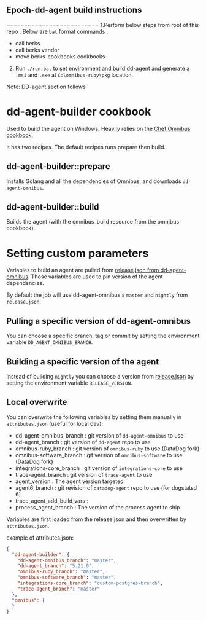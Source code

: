 ## Epoch-dd-agent build instructions
==========================
1.Perform below steps from root of this repo . Below are `bat` format commands .
   - call berks
   - call berks vendor
   - move berks-cookbooks cookbooks
2. Run `./run.bat` to set environment and build dd-agent and generate a `.msi` and `.exe` at `C:\omnibus-ruby\pkg` location.

Note: DD-agent section follows

dd-agent-builder cookbook
=========================

Used to build the agent on Windows. Heavily relies on the [Chef Omnibus cookbook](https://github.com/chef-cookbooks/omnibus).

It has two recipes. The default recipes runs prepare then build.

## dd-agent-builder::prepare

Installs Golang and all the dependencies of Omnibus, and downloads `dd-agent-omnibus`.


## dd-agent-builder::build

Builds the agent (with the omnibus_build resource from the omnibus cookbook).





Setting custom parameters
=========================

Variables to build an agent are pulled from [release.json from
dd-agent-omnibus](https://github.com/DataDog/dd-agent-omnibus/blob/master/release.json).
Those variables are used to pin version of the agent dependencies.

By default the job will use dd-agent-omnibus's `master` and `nightly` from `release.json`.

## Pulling a specific version of dd-agent-omnibus

You can choose a specific branch, tag or commit by setting the environment
variable `DD_AGENT_OMNIBUS_BRANCH`.

## Building a specific version of the agent

Instead of building `nightly` you can choose a version from
[release.json](https://github.com/DataDog/dd-agent-omnibus/blob/master/release.json)
by setting the environment variable `RELEASE_VERSION`.

## Local overwrite

You can overwrite the following variables by setting them manually in
`attributes.json` (useful for local dev):

- dd-agent-omnibus_branch    : git version of `dd-agent-omnibus` to use
- dd-agent_branch            : git version of `dd-agent` repo to use
- omnibus-ruby_branch        : git version of `omnibus-ruby` to use (DataDog fork)
- omnibus-software_branch    : git version of `omnibus-software` to use (DataDog fork)
- integrations-core_branch   : git version of `integrations-core` to use
- trace-agent_branch         : git version of `trace-agent` to use
- agent_version              : The agent version targeted
- agent6_branch              : git revision of `datadog-agent` repo to use (for dogstatsd 6)
- trace_agent_add_build_vars :
- process_agent_branch       : The version of the process agent to ship

Variables are first loaded from the release.json and then overwritten by `attributes.json`.

example of attributes.json:

```json
{
  "dd-agent-builder": {
    "dd-agent-omnibus_branch": "master",
    "dd-agent_branch": "5.21.0",
    "omnibus-ruby_branch": "master",
    "omnibus-software_branch": "master",
    "integrations-core_branch": "custom-postgres-branch",
    "trace-agent_branch": "master"
  },
  "omnibus": {
  }
}
```
